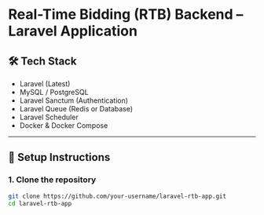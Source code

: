 # Real-Time Bidding (RTB) Backend – Laravel Application


## 🛠 Tech Stack
- Laravel (Latest)
- MySQL / PostgreSQL
- Laravel Sanctum (Authentication)
- Laravel Queue (Redis or Database)
- Laravel Scheduler
- Docker & Docker Compose

---

## 🚀 Setup Instructions

### 1. Clone the repository

```bash
git clone https://github.com/your-username/laravel-rtb-app.git
cd laravel-rtb-app
